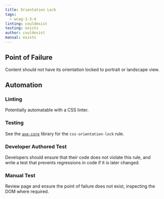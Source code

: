 ```yaml
---
title: Orientation Lock
tags: 
  - wcag-1-3-4
linting: couldexist
testing: exists
author: couldexist
manual: exists
---
```


## Point of Failure
Content should not have its orientation locked to portrait or landscape view.

## Automation

### Linting
Potentially automatable with a CSS linter.

### Testing
See the [`axe-core`](https://github.com/dequelabs/axe-core) library for the `css-orientation-lock` rule.

### Developer Authored Test
Developers should ensure that their code does not violate this rule, and write a test that prevents regressions in code if it is later changed.

### Manual Test
Review page and ensure the point of failure does not exist, inspecting the DOM where required.